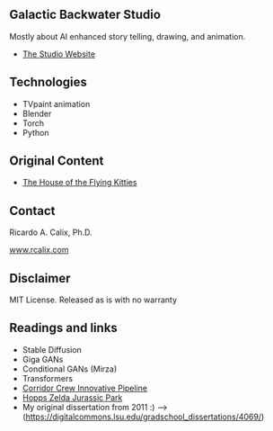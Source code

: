 ## Galactic Backwater Studio

Mostly about AI enhanced story telling, drawing, and animation. 

* [The Studio Website](https://www.galacticbackwater.com)

## Technologies

* TVpaint animation
* Blender
* Torch
* Python

## Original Content

* [The House of the Flying Kitties](https://www.amazon.com/House-Flying-Kitties-Cid-Bubbles/dp/1542585996/ref=sr_1_1?crid=2HD2CFESQ2QP3&keywords=the+house+of+the+flying+kitties&qid=1679038050&sprefix=the+house+of+the+flying+kitties%2Caps%2C101&sr=8-1)


## Contact

Ricardo A. Calix, Ph.D.

www.rcalix.com

## Disclaimer

MIT License. Released as is with no warranty

## Readings and links

* Stable Diffusion
* Giga GANs
* Conditional GANs (Mirza)
* Transformers
* [Corridor Crew Innovative Pipeline](https://www.youtube.com/watch?v=_9LX9HSQkWo&t=0s)
* [Hopps Zelda Jurassic Park](https://www.youtube.com/watch?v=pkEQAKmDMa8)
* My original dissertation from 2011 :) --> (https://digitalcommons.lsu.edu/gradschool_dissertations/4069/)

